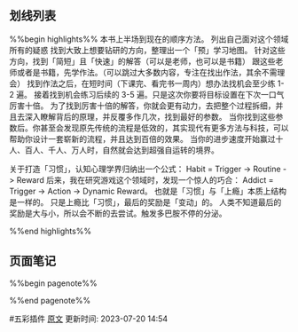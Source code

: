 
## 划线列表
%%begin highlights%%
本书上半场到现在的顺序方法。
列出自己面对这个领域所有的疑惑
找到大致上想要钻研的方向，整理出一个「预」学习地图。
针对这些方向，找到「简短」且「快速」的解答（可以是老师，也可以是书籍）
跟这些老师或者是书籍，先学作法。（可以跳过大多数内容，专注在找出作法，其余不需理会）
找到作法之后，在短时间（下课完、看完书一周内）想办法找机会至少练 1-2 遍。
接着找到机会练习后续的 3-5 遍。只是这次你要将目标设置在下次一口气厉害十倍。
为了找到厉害十倍的解答，你就会更有动力，去把整个过程拆细，并且去深入瞭解背后的原理，并反覆多作几次，找到最好的参数。
当你找到这些参数后。你甚至会发现原先传统的流程是低效的，其实现代有更多方法与科技，可以帮助你设计一套崭新的流程，并且达到百倍的效果。
当你的进步速度开始赢过十人、百人、千人、万人时，自然就会达到超强自运转的境界。

关于打造「习惯」，认知心理学界归纳出一个公式：
Habit = Trigger -> Routine -> Reward
后来，我在研究游戏这个领域时，发现一个惊人的巧合：
Addict = Trigger -> Action -> Dynamic Reward。
也就是「习惯」与「上瘾」本质上结构是一样的。
只是上瘾比「习惯」，最后的奖励是「变动」的。
人类不知道最后的奖励是大与小，所以会不断的去尝试。触发多巴胺不停的分泌。

%%end highlights%%

## 页面笔记
%%begin pagenote%%

%%end pagenote%%

 #五彩插件 [原文](https://github.com/xdite/learn-hack/blob/master/06.md)
更新时间: 2023-07-20 14:54
